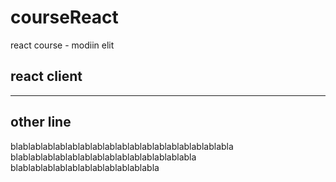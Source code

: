# courseReact
react course - modiin elit
## react client
***
## other line
blablablablablablablablablablablablablablablablablabla
blablablablablablablablablablablablablablabla
blablablablablablablablablablablabla
